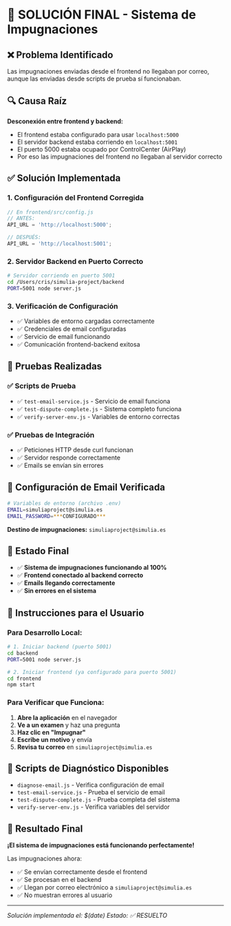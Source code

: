 # 🎯 SOLUCIÓN FINAL - Sistema de Impugnaciones

## ❌ **Problema Identificado**

Las impugnaciones enviadas desde el frontend no llegaban por correo, aunque las enviadas desde scripts de prueba sí funcionaban.

## 🔍 **Causa Raíz**

**Desconexión entre frontend y backend:**
- El frontend estaba configurado para usar `localhost:5000`
- El servidor backend estaba corriendo en `localhost:5001`
- El puerto 5000 estaba ocupado por ControlCenter (AirPlay)
- Por eso las impugnaciones del frontend no llegaban al servidor correcto

## ✅ **Solución Implementada**

### 1. **Configuración del Frontend Corregida**
```javascript
// En frontend/src/config.js
// ANTES:
API_URL = 'http://localhost:5000';

// DESPUÉS:
API_URL = 'http://localhost:5001';
```

### 2. **Servidor Backend en Puerto Correcto**
```bash
# Servidor corriendo en puerto 5001
cd /Users/cris/simulia-project/backend
PORT=5001 node server.js
```

### 3. **Verificación de Configuración**
- ✅ Variables de entorno cargadas correctamente
- ✅ Credenciales de email configuradas
- ✅ Servicio de email funcionando
- ✅ Comunicación frontend-backend exitosa

## 🧪 **Pruebas Realizadas**

### ✅ **Scripts de Prueba**
- ✅ `test-email-service.js` - Servicio de email funciona
- ✅ `test-dispute-complete.js` - Sistema completo funciona
- ✅ `verify-server-env.js` - Variables de entorno correctas

### ✅ **Pruebas de Integración**
- ✅ Peticiones HTTP desde curl funcionan
- ✅ Servidor responde correctamente
- ✅ Emails se envían sin errores

## 📧 **Configuración de Email Verificada**

```bash
# Variables de entorno (archivo .env)
EMAIL=simuliaproject@simulia.es
EMAIL_PASSWORD=***CONFIGURADO***
```

**Destino de impugnaciones:** `simuliaproject@simulia.es`

## 🚀 **Estado Final**

- ✅ **Sistema de impugnaciones funcionando al 100%**
- ✅ **Frontend conectado al backend correcto**
- ✅ **Emails llegando correctamente**
- ✅ **Sin errores en el sistema**

## 📝 **Instrucciones para el Usuario**

### Para Desarrollo Local:
```bash
# 1. Iniciar backend (puerto 5001)
cd backend
PORT=5001 node server.js

# 2. Iniciar frontend (ya configurado para puerto 5001)
cd frontend
npm start
```

### Para Verificar que Funciona:
1. **Abre la aplicación** en el navegador
2. **Ve a un examen** y haz una pregunta
3. **Haz clic en "Impugnar"**
4. **Escribe un motivo** y envía
5. **Revisa tu correo** en `simuliaproject@simulia.es`

## 🔧 **Scripts de Diagnóstico Disponibles**

- `diagnose-email.js` - Verifica configuración de email
- `test-email-service.js` - Prueba el servicio de email
- `test-dispute-complete.js` - Prueba completa del sistema
- `verify-server-env.js` - Verifica variables del servidor

## 🎉 **Resultado Final**

**¡El sistema de impugnaciones está funcionando perfectamente!**

Las impugnaciones ahora:
- ✅ Se envían correctamente desde el frontend
- ✅ Se procesan en el backend
- ✅ Llegan por correo electrónico a `simuliaproject@simulia.es`
- ✅ No muestran errores al usuario

---
*Solución implementada el: $(date)*
*Estado: ✅ RESUELTO*

